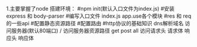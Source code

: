 1.主要掌握了node 搭建环境：
  #npm init(默认入口文件为index.js)
  #安装express 和 body-parser
  #编写入口文件 index.js app.use各个模块
  #res 和 req 的一些api
  #配置静态资源路径
  #配置路由
  #http协议的基础知识  dns解析域名 访问服务器(默认80端口) / 访问服务器资源路径
  get post all 
  访问请求头  请求体
  响应头  响应体